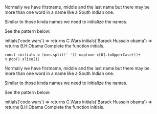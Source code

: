 Normally we have firstname, middle and the last name but there may be more than one word in a name like a South Indian one.

Similar to those kinda names we need to initialize the names.

See the pattern below:

initials('code wars') => returns C.Wars 
initials('Barack Hussain obama') => returns B.H.Obama 
Complete the function initials.


```
const initials = (n=n.split(' ')).map(x=> x[0].toUpperCase())+ n.pop().slice(1)
```
Normally we have firstname, middle and the last name but there may be more than one word in a name like a South Indian one.

Similar to those kinda names we need to initialize the names.

See the pattern below:

initials('code wars') => returns C.Wars 
initials('Barack Hussain obama') => returns B.H.Obama 
Complete the function initials.
